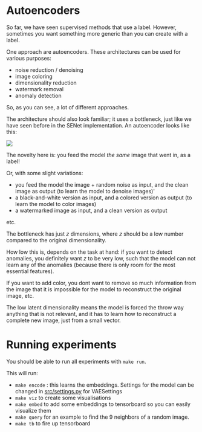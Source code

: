 # Autoencoders

So far, we have seen supervised methods that use a label.
However, sometimes you want something more generic than you can create with a label.

One approach are autoencoders. These architectures can be used for various purposes:

- noise reduction / denoising
- image coloring
- dimensionality reduction
- watermark removal
- anomaly detection

So, as you can see, a lot of different approaches.

The architecture should also look familiar; it uses a bottleneck, just like we have seen before in the SENet implementation. An autoencoder looks like this:

<img src="https://uvadlc-notebooks.readthedocs.io/en/latest/_images/autoencoder_visualization.svg">

The novelty here is: you feed the model *the same* image that went in, as a label!

Or, with some slight variations: 
- you feed the model the image + random noise as input, and the clean image as output (to learn the model to denoise images)'
- a black-and-white version as input, and a colored version as output (to learn the model to color images)
- a watermarked image as input, and a clean version as output

etc.

The bottleneck has just $z$ dimensions, where $z$ should be a low number compared to the original dimensionality.

How low this is, depends on the task at hand: if you want to detect anomalies, you definitely want $z$ to be very low, such that the model can not learn any of the anomalies (because there is only room for the most essential features).

If you want to add color, you dont want to remove so much information from the image that it is impossible for the model to reconstruct the original image, etc.

The low latent dimensionality means the model is forced the throw way anything that is not relevant, and it has to learn how to reconstruct a complete new image, just from a small vector.

# Running experiments
You should be able to run all experiments with `make run`.

This will run:
- `make encode` : this learns the embeddings. Settings for the model can be changed in [src/settings.py](../../src/settings.py) for VAESettings
- `make viz` to create some visualisations
- `make embed` to add some embeddings to tensorboard so you can easily visualize them
- `make query` for an example to find the 9 neighbors of a random image.
- `make tb` to fire up tensorboard
